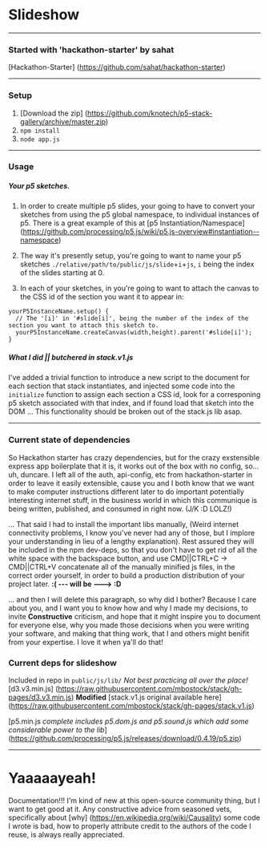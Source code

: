 # Slideshow

---

### Started with 'hackathon-starter' by sahat

[Hackathon-Starter] (https://github.com/sahat/hackathon-starter)

---

### Setup
1. [Download the zip] (https://github.com/knotech/p5-stack-gallery/archive/master.zip)
2. `npm install`
3. `node app.js`

---

### Usage

##### Your p5 sketches.
1. In order to create multiple p5 slides, your going to have to convert your sketches from using the p5 global
namespace, to individual instances of p5. There is a great example of this at [p5 Instantiation/Namespace]
(https://github.com/processing/p5.js/wiki/p5.js-overview#instantiation--namespace)

2. The way it's presently setup, you're going to want to name your p5 sketches
`./relative/path/to/public/js/slide`+`i`+`js`, `i` being the index of the slides starting at 0.

3. In each of your sketches, in you're going to want to attach the canvas to the CSS id of the section you want it to
appear in:
  ```
  yourP5InstanceName.setup() {
    // The '[i]' in '#slide[i]', being the number of the index of the section you want to attach this sketch to.
    yourP5InstanceName.createCanvas(width,height).parent('#slide[i]'); 
  }
  ```

##### What I **did** || **butchered** in stack.v1.js
I've added a trivial function to introduce a new script to the document for each section that stack instantiates, and
injected some code into the `initialize` function to assign each section a CSS id, look for a corresponing p5 sketch
associated with that index, and if found load that sketch into the DOM ... This functionality should be broken out of
the stack.js lib asap.

---

### Current state of dependencies

So Hackathon starter has crazy dependencies, but for the crazy exstensible express app boilerplate that it is, it
works out of the box with no config, so... uh, duncare. I left all of the auth, api-config, etc from
hackathon-starter in order to leave it easily extensible, cause you and I both know that we want to make computer
instructions different later to do important potentially interesting internet stuff, in the business world in which
this communique is being written, published, and consumed in right now. (J/K :D LOLZ!)

... That said I had to install the important libs manually, (Weird internet connectivity problems, I know you've
never had any of those, but I implore your understanding in lieu of a lengthy explanation). Rest assured they will be
included in the npm dev-deps, so that you don't have to get rid of all the white space with the backspace button, and
use CMD||CTRL+C -> CMD||CTRL+V concatenate all of the manually minified js files, in the correct order yourself, in
order to build a production distribution of your project later. **:( --- will be ---> :D**

... and then I will delete this paragraph, so why did I bother? Because I care about you, and I want you to know how
and why I made my decisions, to invite **Constructive** criticism, and hope that it might inspire you to document for
everyone else, why you made those decisions when you were writing your software, and making that thing work, that I
and others might benifit from your expertise. I love it when ya'll do that!

### Current deps for slideshow
Included in repo in `public/js/lib/` *Not best practicing all over the place!* 
[d3.v3.min.js] (https://raw.githubusercontent.com/mbostock/stack/gh-pages/d3.v3.min.js)
**Modified** [stack.v1.js original available here] (https://raw.githubusercontent.com/mbostock/stack/gh-pages/stack.v1.js)

[p5.min.js *complete includes p5.dom.js and p5.sound.js which add some considerable power to the lib*] (https://github.com/processing/p5.js/releases/download/0.4.19/p5.zip)

---

# Yaaaaayeah!
Documentation!!! I'm kind of new at this open-source community thing, but I want to get good at it. Any constructive
advice from seasoned vets, specifically about [why] (https://en.wikipedia.org/wiki/Causality) some code I wrote is
bad, how to properly attribute credit to the authors of the code I reuse, is always really appreciated.
